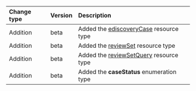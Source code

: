 ### 

| **Change type** | **Version** | **Description** |
|:---|:---|:---|
|Addition|beta|Added the [ediscoveryCase](/graph/api/resources/ediscoveryCase?view=graph-rest-beta) resource type|
|Addition|beta|Added the [reviewSet](/graph/api/resources/reviewSet?view=graph-rest-beta) resource type|
|Addition|beta|Added the [reviewSetQuery](/graph/api/resources/reviewSetQuery?view=graph-rest-beta) resource type|
|Addition|beta|Added the **caseStatus** enumeration type|
